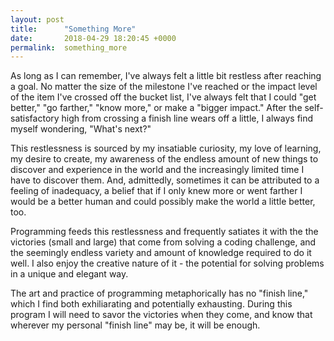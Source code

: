 ```yaml
---
layout: post
title:      "Something More"
date:       2018-04-29 18:20:45 +0000
permalink:  something_more
---
```


As long as I can remember, I've always felt a little bit restless after reaching a goal. No matter the size of the milestone I've reached or the impact level of the item I've crossed off the bucket list, I've always felt that I could "get better," "go farther," "know more," or make a "bigger impact." After the self-satisfactory high from crossing a finish line wears off a little, I always find myself wondering, "What's next?"

This restlessness is sourced by my insatiable curiosity, my love of learning, my desire to create, my awareness of the endless amount of new things to discover and experience in the world and the increasingly limited time I have to discover them. And, admittedly, sometimes it can be attributed to a feeling of inadequacy, a belief that if I only knew more or went farther I would be a better human and could possibly make the world a little better, too.

Programming feeds this restlessness and frequently satiates it with the the victories (small and large) that come from solving a coding challenge, and the seemingly endless variety and amount of knowledge required to do it well. I also enjoy the creative nature of it - the potential for solving problems in a unique and elegant way.

The art and practice of programming metaphorically has no "finish line," which I find both exhiliarating and potentially exhausting. During this program I will need to savor the victories when they come, and know that wherever my personal "finish line" may be, it will be enough.


